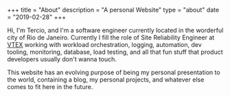 +++
title = "About"
description = "A personal Website"
type = "about"
date = "2019-02-28"
+++

Hi, I'm Tercio, and I'm a software engineer currently located in the worderful city of Rio de Janeiro. Currently I fill the role of Site Reliability Engineer at [VTEX](https://vtex.com) working with workload orchestration, logging, automation, dev tooling, monitoring, database, load testing, and all that fun stuff that product developers usually don't wanna touch. 

This website has an evolving purpose of being my personal presentation to the world, containing a blog, my personal projects, and whatever else comes to fit here in the future.